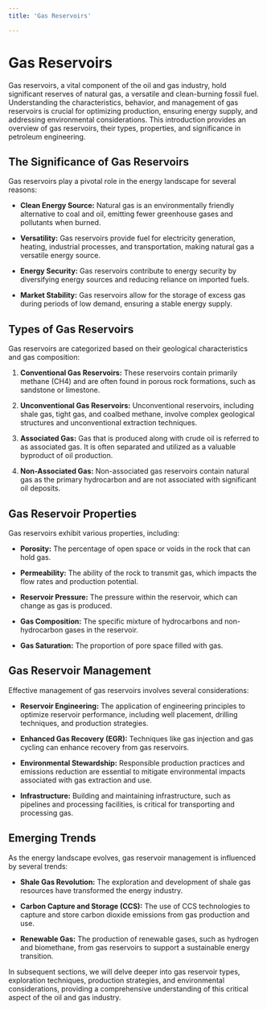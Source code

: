 ```yaml
---
title: 'Gas Reservoirs'

---
```


# Gas Reservoirs

Gas reservoirs, a vital component of the oil and gas industry, hold significant reserves of natural gas, a versatile and clean-burning fossil fuel. Understanding the characteristics, behavior, and management of gas reservoirs is crucial for optimizing production, ensuring energy supply, and addressing environmental considerations. This introduction provides an overview of gas reservoirs, their types, properties, and significance in petroleum engineering.

## The Significance of Gas Reservoirs

Gas reservoirs play a pivotal role in the energy landscape for several reasons:

- **Clean Energy Source:** Natural gas is an environmentally friendly alternative to coal and oil, emitting fewer greenhouse gases and pollutants when burned.

- **Versatility:** Gas reservoirs provide fuel for electricity generation, heating, industrial processes, and transportation, making natural gas a versatile energy source.

- **Energy Security:** Gas reservoirs contribute to energy security by diversifying energy sources and reducing reliance on imported fuels.

- **Market Stability:** Gas reservoirs allow for the storage of excess gas during periods of low demand, ensuring a stable energy supply.

## Types of Gas Reservoirs

Gas reservoirs are categorized based on their geological characteristics and gas composition:

1. **Conventional Gas Reservoirs:** These reservoirs contain primarily methane (CH4) and are often found in porous rock formations, such as sandstone or limestone.

2. **Unconventional Gas Reservoirs:** Unconventional reservoirs, including shale gas, tight gas, and coalbed methane, involve complex geological structures and unconventional extraction techniques.

3. **Associated Gas:** Gas that is produced along with crude oil is referred to as associated gas. It is often separated and utilized as a valuable byproduct of oil production.

4. **Non-Associated Gas:** Non-associated gas reservoirs contain natural gas as the primary hydrocarbon and are not associated with significant oil deposits.

## Gas Reservoir Properties

Gas reservoirs exhibit various properties, including:

- **Porosity:** The percentage of open space or voids in the rock that can hold gas.

- **Permeability:** The ability of the rock to transmit gas, which impacts the flow rates and production potential.

- **Reservoir Pressure:** The pressure within the reservoir, which can change as gas is produced.

- **Gas Composition:** The specific mixture of hydrocarbons and non-hydrocarbon gases in the reservoir.

- **Gas Saturation:** The proportion of pore space filled with gas.

## Gas Reservoir Management

Effective management of gas reservoirs involves several considerations:

- **Reservoir Engineering:** The application of engineering principles to optimize reservoir performance, including well placement, drilling techniques, and production strategies.

- **Enhanced Gas Recovery (EGR):** Techniques like gas injection and gas cycling can enhance recovery from gas reservoirs.

- **Environmental Stewardship:** Responsible production practices and emissions reduction are essential to mitigate environmental impacts associated with gas extraction and use.

- **Infrastructure:** Building and maintaining infrastructure, such as pipelines and processing facilities, is critical for transporting and processing gas.

## Emerging Trends

As the energy landscape evolves, gas reservoir management is influenced by several trends:

- **Shale Gas Revolution:** The exploration and development of shale gas resources have transformed the energy industry.

- **Carbon Capture and Storage (CCS):** The use of CCS technologies to capture and store carbon dioxide emissions from gas production and use.

- **Renewable Gas:** The production of renewable gases, such as hydrogen and biomethane, from gas reservoirs to support a sustainable energy transition.

In subsequent sections, we will delve deeper into gas reservoir types, exploration techniques, production strategies, and environmental considerations, providing a comprehensive understanding of this critical aspect of the oil and gas industry.
